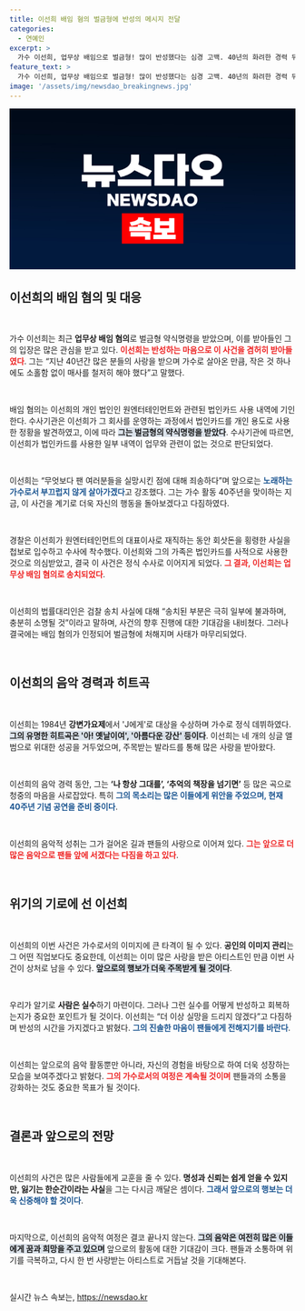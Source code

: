 ```yaml
---
title: 이선희 배임 혐의 벌금형에 반성의 메시지 전달
categories:
  - 연예인
excerpt: >
  가수 이선희, 업무상 배임으로 벌금형! 많이 반성했다는 심경 고백. 40년의 화려한 경력 뒤에 숨겨진 아쉬움, 팬들을 향한 진심 어린 사과가 남긴 여운은? 클릭해 더 자세히 알아보세요!
feature_text: >
  가수 이선희, 업무상 배임으로 벌금형! 많이 반성했다는 심경 고백. 40년의 화려한 경력 뒤에 숨겨진 아쉬움, 팬들을 향한 진심 어린 사과가 남긴 여운은? 클릭해 더 자세히 알아보세요!
image: '/assets/img/newsdao_breakingnews.jpg'
---
```


<p><img src="/assets/img/newsdao_breakingnews.jpg" alt="firstkoreanews 속보" /></p>

<h2 data-ke-size="size26">이선희의 배임 혐의 및 대응</h2>

<p data-ke-size="size16">&nbsp;</p>

<p>가수 이선희는 최근 <b>업무상 배임 혐의</b>로 벌금형 약식명령을 받았으며, 이를 받아들인 그의 입장은 많은 관심을 받고 있다. <b><span style="color: #ee2323;">이선희는 반성하는 마음으로 이 사건을 겸허히 받아들였다</span></b>. 그는 “지난 40년간 많은 분들의 사랑을 받으며 가수로 살아온 만큼, 작은 것 하나에도 소홀함 없이 매사를 철저히 해야 했다”고 말했다. </p>

<p data-ke-size="size16">&nbsp;</p>

<p>배임 혐의는 이선희의 개인 법인인 원엔터테인먼트와 관련된 법인카드 사용 내역에 기인한다. 수사기관은 이선희가 그 회사를 운영하는 과정에서 법인카드를 개인 용도로 사용한 정황을 발견하였고, 이에 따라 <b><span style="background-color: #21538527;">그는 벌금형의 약식명령을 받았다</span></b>. 수사기관에 따르면, 이선희가 법인카드를 사용한 일부 내역이 업무와 관련이 없는 것으로 판단되었다. </p>

<p data-ke-size="size16">&nbsp;</p>

<p>이선희는 “무엇보다 팬 여러분들을 실망시킨 점에 대해 죄송하다”며 앞으로는 <b><span style="color: #1a5490;">노래하는 가수로서 부끄럽지 않게 살아가겠다</span></b>고 강조했다. 그는 가수 활동 40주년을 맞이하는 지금, 이 사건을 계기로 더욱 자신의 행동을 돌아보겠다고 다짐하였다. </p>

<p data-ke-size="size16">&nbsp;</p>

<p>경찰은 이선희가 원엔터테인먼트의 대표이사로 재직하는 동안 회삿돈을 횡령한 사실을 첩보로 입수하고 수사에 착수했다. 이선희와 그의 가족은 법인카드를 사적으로 사용한 것으로 의심받았고, 결국 이 사건은 정식 수사로 이어지게 되었다. <b><span style="color: #ee2323;">그 결과, 이선희는 업무상 배임 혐의로 송치되었다</span></b>. </p>

<p data-ke-size="size16">&nbsp;</p>

<p>이선희의 법률대리인은 검찰 송치 사실에 대해 “송치된 부분은 극히 일부에 불과하며, 충분히 소명될 것”이라고 말하며, 사건의 향후 진행에 대한 기대감을 내비쳤다. 그러나 결국에는 배임 혐의가 인정되어 벌금형에 처해지며 사태가 마무리되었다. </p>

<p data-ke-size="size16">&nbsp;</p>

<h2 data-ke-size="size26">이선희의 음악 경력과 히트곡</h2>

<p data-ke-size="size16">&nbsp;</p>

<p>이선희는 1984년 <b>강변가요제</b>에서 'J에게'로 대상을 수상하며 가수로 정식 데뷔하였다. <b><span style="background-color: #21538527;">그의 유명한 히트곡은 '아! 옛날이여', '아름다운 강산' 등이다</span></b>. 이선희는 네 개의 싱글 앨범으로 위대한 성공을 거두었으며, 주목받는 발라드를 통해 많은 사랑을 받아왔다. </p>

<p data-ke-size="size16">&nbsp;</p>

<p>이선희의 음악 경력 동안, 그는 <b>‘나 항상 그대를’, ‘추억의 책장을 넘기면’</b> 등 많은 곡으로 청중의 마음을 사로잡았다. 특히 <b><span style="color: #1a5490;">그의 목소리는 많은 이들에게 위안을 주었으며, 현재 40주년 기념 공연을 준비 중이다</span></b>. </p>

<p data-ke-size="size16">&nbsp;</p>

<p>이선희의 음악적 성취는 그가 걸어온 길과 팬들의 사랑으로 이어져 있다. <b><span style="color: #ee2323;">그는 앞으로 더 많은 음악으로 팬들 앞에 서겠다는 다짐을 하고 있다</span></b>. </p>

<p data-ke-size="size16">&nbsp;</p>

<h2 data-ke-size="size26">위기의 기로에 선 이선희</h2>

<p data-ke-size="size16">&nbsp;</p>

<p>이선희의 이번 사건은 가수로서의 이미지에 큰 타격이 될 수 있다. <b>공인의 이미지 관리</b>는 그 어떤 직업보다도 중요한데, 이선희는 이미 많은 사랑을 받은 아티스트인 만큼 이번 사건이 상처로 남을 수 있다. <b><span style="background-color: #21538527;">앞으로의 행보가 더욱 주목받게 될 것이다</span></b>.</p>

<p data-ke-size="size16">&nbsp;</p>

<p>우리가 알기로 <b>사람은 실수</b>하기 마련이다. 그러나 그런 실수를 어떻게 반성하고 회복하는지가 중요한 포인트가 될 것이다. 이선희는 “더 이상 실망을 드리지 않겠다”고 다짐하며 반성의 시간을 가지겠다고 밝혔다. <b><span style="color: #1a5490;">그의 진솔한 마음이 팬들에게 전해지기를 바란다</span></b>. </p>

<p data-ke-size="size16">&nbsp;</p>

<p>이선희는 앞으로의 음악 활동뿐만 아니라, 자신의 경험을 바탕으로 하여 더욱 성장하는 모습을 보여주겠다고 밝혔다. <b><span style="color: #ee2323;">그의 가수로서의 여정은 계속될 것이며</span></b> 팬들과의 소통을 강화하는 것도 중요한 목표가 될 것이다. </p>

<p data-ke-size="size16">&nbsp;</p>

<h2 data-ke-size="size26">결론과 앞으로의 전망</h2>

<p data-ke-size="size16">&nbsp;</p>

<p>이선희의 사건은 많은 사람들에게 교훈을 줄 수 있다. <b>명성과 신뢰는 쉽게 얻을 수 있지만, 잃기는 한순간이라는 사실</b>을 그는 다시금 깨달은 셈이다. <b><span style="color: #1a5490;">그래서 앞으로의 행보는 더욱 신중해야 할 것이다</span></b>.</p>

<p data-ke-size="size16">&nbsp;</p>

<p>마지막으로, 이선희의 음악적 여정은 결코 끝나지 않는다. <b><span style="background-color: #21538527;">그의 음악은 여전히 많은 이들에게 꿈과 희망을 주고 있으며</span></b> 앞으로의 활동에 대한 기대감이 크다. 팬들과 소통하며 위기를 극복하고, 다시 한 번 사랑받는 아티스트로 거듭날 것을 기대해본다. </p>

<p data-ke-size="size16">&nbsp;</p>
실시간 뉴스 속보는, <a href="https://newsdao.kr" rel="dofollow">https://newsdao.kr</a>


